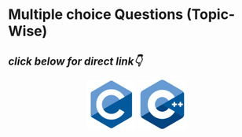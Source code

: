 # Multiple choice Questions (Topic-Wise)

## *click below for direct link👇*

<p align="left" style="padding-left:10rem" ><a style="padding-left:2" href="" target="_blank" rel="noreferrer"> <img src="https://raw.githubusercontent.com/devicons/devicon/master/icons/c/c-original.svg" alt="c" width="100" height="100"/></a>
<a href="" target="_blank" rel="noreferrer"> <img src="https://raw.githubusercontent.com/devicons/devicon/master/icons/cplusplus/cplusplus-original.svg" alt="cplusplus" width="100" height="100"/> </a></p>
